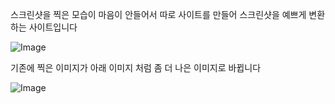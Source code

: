 스크린샷을 찍은 모습이 마음이 안들어서 따로 사이트를 만들어 스크린샷을 예쁘게 변환하는 사이트입니다

![Image](https://github.com/user-attachments/assets/2495078d-ba08-42b8-bce3-5116f7eb00c7)

기존에 찍은 이미지가 아래 이미지 처럼 좀 더 나은 이미지로 바뀝니다

![Image](https://github.com/user-attachments/assets/b637f7b1-b561-4dfd-8880-6fcfb576610c)
